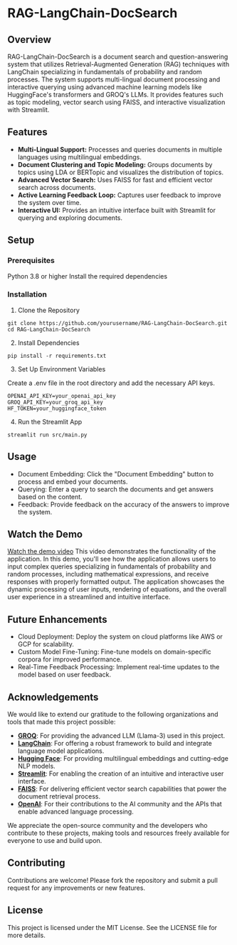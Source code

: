 # RAG-LangChain-DocSearch

## Overview

RAG-LangChain-DocSearch is a document search and question-answering system that utilizes Retrieval-Augmented Generation (RAG) techniques with LangChain specializing in fundamentals of probability and random processes. The system supports multi-lingual document processing and interactive querying using advanced machine learning models like HuggingFace's transformers and GROQ's LLMs. It provides features such as topic modeling, vector search using FAISS, and interactive visualization with Streamlit.

## Features

- **Multi-Lingual Support:** Processes and queries documents in multiple languages using multilingual embeddings.
- **Document Clustering and Topic Modeling:** Groups documents by topics using LDA or BERTopic and visualizes the distribution of topics.
- **Advanced Vector Search:** Uses FAISS for fast and efficient vector search across documents.
- **Active Learning Feedback Loop:** Captures user feedback to improve the system over time.
- **Interactive UI:** Provides an intuitive interface built with Streamlit for querying and exploring documents.


## Setup
### Prerequisites

Python 3.8 or higher
Install the required dependencies

### Installation
1. Clone the Repository 
```    
git clone https://github.com/yourusername/RAG-LangChain-DocSearch.git
cd RAG-LangChain-DocSearch
```
2. Install Dependencies

```
pip install -r requirements.txt
```

3. Set Up Environment Variables

Create a .env file in the root directory and add the necessary API keys.
```
OPENAI_API_KEY=your_openai_api_key
GROQ_API_KEY=your_groq_api_key
HF_TOKEN=your_huggingface_token
```
4. Run the Streamlit App

```
streamlit run src/main.py
```

## Usage
- Document Embedding: Click the "Document Embedding" button to process and embed your documents.
- Querying: Enter a query to search the documents and get answers based on the content.
- Feedback: Provide feedback on the accuracy of the answers to improve the system.

## Watch the Demo

[Watch the demo video](Streamlit-output.mp4)
This video demonstrates the functionality of the application. In this demo, you'll see how the application allows users to input complex queries specializing in fundamentals of probability and random processes, including mathematical expressions, and receive responses with properly formatted output. The application showcases the dynamic processing of user inputs, rendering of equations, and the overall user experience in a streamlined and intuitive interface.

## Future Enhancements
- Cloud Deployment: Deploy the system on cloud platforms like AWS or GCP for scalability.
- Custom Model Fine-Tuning: Fine-tune models on domain-specific corpora for improved performance.
- Real-Time Feedback Processing: Implement real-time updates to the model based on user feedback.

## Acknowledgements

We would like to extend our gratitude to the following organizations and tools that made this project possible:

- **[GROQ](https://groq.com/)**: For providing the advanced LLM (Llama-3) used in this project.
- **[LangChain](https://langchain.com/)**: For offering a robust framework to build and integrate language model applications.
- **[Hugging Face](https://huggingface.co/)**: For providing multilingual embeddings and cutting-edge NLP models.
- **[Streamlit](https://streamlit.io/)**: For enabling the creation of an intuitive and interactive user interface.
- **[FAISS](https://github.com/facebookresearch/faiss)**: For delivering efficient vector search capabilities that power the document retrieval process.
  <!-- - **[Gensim](https://radimrehurek.com/gensim/)**: For providing the topic modeling tools like LDA used in this project. 
  **[Transformers](https://github.com/huggingface/transformers)**: For offering foundational models and utilities that were integral to the project. -->
- **[OpenAI](https://openai.com/)**: For their contributions to the AI community and the APIs that enable advanced language processing.

We appreciate the open-source community and the developers who contribute to these projects, making tools and resources freely available for everyone to use and build upon.

## Contributing
Contributions are welcome! Please fork the repository and submit a pull request for any improvements or new features.

## License
This project is licensed under the MIT License. See the LICENSE file for more details.